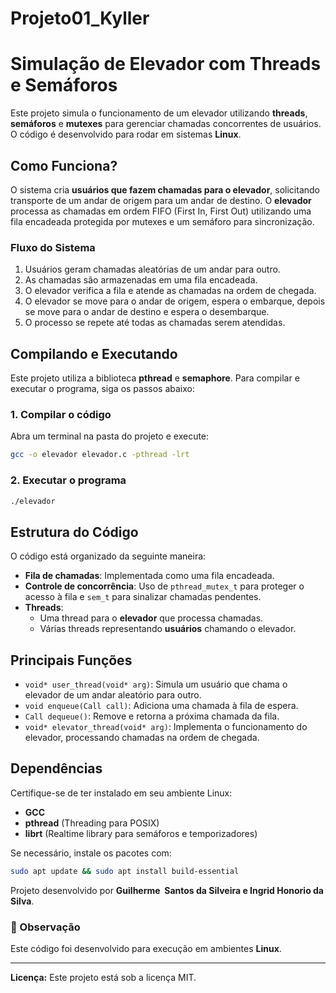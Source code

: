 # Projeto01_Kyller

# Simulação de Elevador com Threads e Semáforos

Este projeto simula o funcionamento de um elevador utilizando **threads**, **semáforos** e **mutexes** para gerenciar chamadas concorrentes de usuários. O código é desenvolvido para rodar em sistemas **Linux**.

## Como Funciona?

O sistema cria **usuários que fazem chamadas para o elevador**, solicitando transporte de um andar de origem para um andar de destino. O **elevador** processa as chamadas em ordem FIFO (First In, First Out) utilizando uma fila encadeada protegida por mutexes e um semáforo para sincronização.

### **Fluxo do Sistema**

1. Usuários geram chamadas aleatórias de um andar para outro.
2. As chamadas são armazenadas em uma fila encadeada.
3. O elevador verifica a fila e atende as chamadas na ordem de chegada.
4. O elevador se move para o andar de origem, espera o embarque, depois se move para o andar de destino e espera o desembarque.
5. O processo se repete até todas as chamadas serem atendidas.

## **Compilando e Executando**

Este projeto utiliza a biblioteca **pthread** e **semaphore**. Para compilar e executar o programa, siga os passos abaixo:

### **1. Compilar o código**

Abra um terminal na pasta do projeto e execute:

```bash
gcc -o elevador elevador.c -pthread -lrt
```

### **2. Executar o programa**

```bash
./elevador
```

## **Estrutura do Código**

O código está organizado da seguinte maneira:

- **Fila de chamadas**: Implementada como uma fila encadeada.
- **Controle de concorrência**: Uso de `pthread_mutex_t` para proteger o acesso à fila e `sem_t` para sinalizar chamadas pendentes.
- **Threads**:
  - Uma thread para o **elevador** que processa chamadas.
  - Várias threads representando **usuários** chamando o elevador.

## **Principais Funções**

- `void* user_thread(void* arg)`: Simula um usuário que chama o elevador de um andar aleatório para outro.
- `void enqueue(Call call)`: Adiciona uma chamada à fila de espera.
- `Call dequeue()`: Remove e retorna a próxima chamada da fila.
- `void* elevator_thread(void* arg)`: Implementa o funcionamento do elevador, processando chamadas na ordem de chegada.

## **Dependências**

Certifique-se de ter instalado em seu ambiente Linux:

- **GCC**
- **pthread** (Threading para POSIX)
- **librt** (Realtime library para semáforos e temporizadores)

Se necessário, instale os pacotes com:

```sh
sudo apt update && sudo apt install build-essential
```

Projeto desenvolvido por **Guilherme  Santos da Silveira e Ingrid Honorio da Silva**.

### 📌 Observação

Este código foi desenvolvido para execução em ambientes **Linux**.

---

**Licença:** Este projeto está sob a licença MIT.
